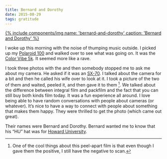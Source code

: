 ```yaml
---
title: Bernard and Dorothy
date: 2015-08-29
tags: gratitude
---
```


[{% include components/img name: 'bernard-and-dorothy' caption: 'Bernard and Dorothy' %}][pic]

I woke up this morning with the noise of thumping music outside. I picked up my [Polaroid 100][p100] and walked over to see what was going on. It was the [Color Vibe 5k][colorvibe]. It seemed more like a rave.

I took three photos with the and then somebody stopped me to ask me about my camera. He asked if it was an [SX-70][sx70]. I talked about the camera for a bit and then he called his wife over to look at it. I took a picture of the two of them and waited, peeled it, and then gave it to them [^1]. We talked about the difference between integral film and packfilm and the fact that you can still buy both kinds film today. It was a fun experience all around. I love being able to have random conversations with people about cameras (or whatever). It’s nice to have a way to connect with people about something that makes them happy. They were thrilled to get the photo (which came out great).

Their names were Bernard and Dorothy. Bernard wanted me to know that his “HU” hat was for [Howard University](https://en.wikipedia.org/wiki/Howard_University).

[^1]: One of the cool things about this peel-apart film is that even though I gave them the positive, I still have the negative to scan.

[pic]: /img/bernard-and-dorothy.jpg
[colorvibe]: http://www.thecolorvibe.com/greensboro.php
[p100]: http://camerapedia.wikia.com/wiki/Polaroid_Land_Model_100
[sx70]: http://camerapedia.wikia.com/wiki/Polaroid_SX-70
